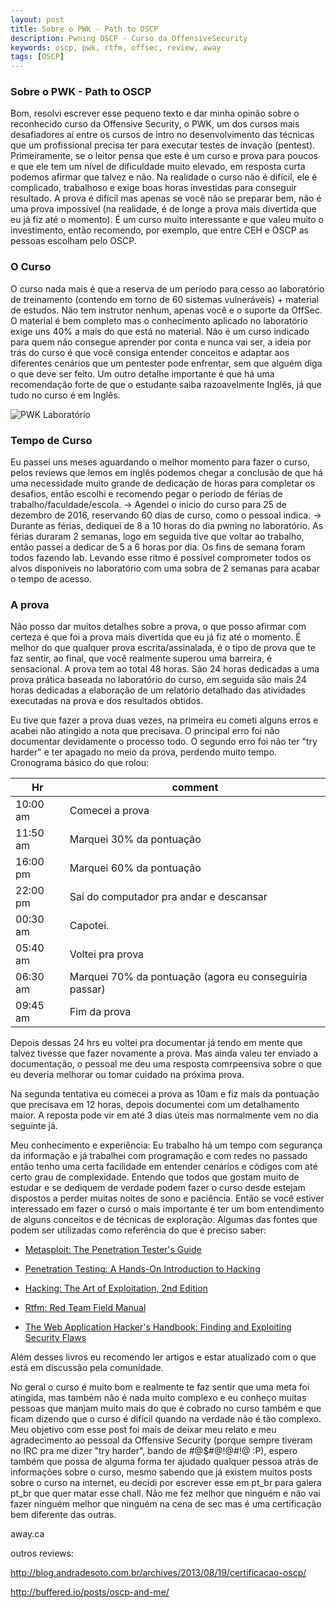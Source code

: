 ```yaml
---
layout: post
title: Sobre o PWK - Path to OSCP
description: Pwning OSCP - Curso da OffensiveSecurity
keywords: oscp, pwk, rtfm, offsec, review, away
tags: [OSCP]
---
```

 
### Sobre o PWK - Path to OSCP

Bom, resolvi escrever esse pequeno texto e dar minha opinão sobre o reconhecido curso da Offensive Security, o PWK, um dos cursos mais desafiadores aí entre os cursos de intro no desenvolvimento das técnicas que um profissional precisa ter para executar testes de invação (pentest).
Primeiramente, se o leitor pensa que este é um curso e prova para poucos e que ele tem um nível de dificuldade muito elevado, em resposta curta podemos afirmar que talvez e não.
Na realidade o curso não é difícil, ele é complicado, trabalhoso e exige boas horas investidas para conseguir resultado. A prova é difícil mas apenas se você não se preparar bem, não é uma prova impossível (na realidade, é de longe a prova mais divertida que eu já fiz até o momento). É um curso muito interessante e que valeu muito o investimento, então recomendo, por exemplo, que entre CEH e OSCP as pessoas escolham pelo OSCP.

### O Curso
O curso nada mais é que a reserva de um período para cesso ao laboratório de treinamento (contendo em torno de 60 sistemas vulneráveis) + material de estudos.
Não tem instrutor nenhum, apenas você e o suporte da OffSec.
O material é bem completo mas o conhecimento aplicado no laboratório exige uns 40% a mais do que está no material.
Não é um curso indicado para quem não consegue aprender por conta e nunca vai ser, a ideia por trás do curso é que você consiga entender conceitos e adaptar aos diferentes cenários que um pentester pode enfrentar, sem que alguém diga o que deve ser feito. Um outro detalhe importante é que há uma recomendação forte de que o estudante saiba razoavelmente Inglês, já que tudo no curso é em Inglês.

![PWK Laboratório](https://www.offensive-security.com/images/pwk-lab-net-intro1.png)

### Tempo de Curso
Eu passei uns meses aguardando o melhor momento para fazer o curso, pelos reviews que lemos em inglês podemos chegar a conclusão de que há uma necessidade muito grande de dedicação de horas para completar os desafios, então escolhi e recomendo pegar o período de férias de trabalho/faculdade/escola.
-> Agendei o inicio do curso para 25 de dezembro de 2016, reservando 60 dias de curso, como o pessoal indica.
-> Durante as férias, dediquei de 8 a 10 horas do dia pwning no laboratório. As férias duraram 2 semanas, logo em seguida tive que voltar ao trabalho, então passei a dedicar de 5 a 6 horas por dia. Os fins de semana foram todos fazendo lab. Levando esse ritmo é possível comprometer todos os alvos disponíveis no laboratório com uma sobra de 2 semanas para acabar o tempo de acesso.

### A prova
Não posso dar muitos detalhes sobre a prova, o que posso afirmar com certeza é que foi a prova mais divertida que eu já fiz até o momento. É melhor do que qualquer prova escrita/assinalada, é o tipo de prova que te faz sentir, ao final, que você realmente superou uma barreira, é sensacional. A prova tem ao total 48 horas. São 24 horas dedicadas a uma prova prática baseada no laboratório do curso, em seguida são mais 24 horas dedicadas a elaboração de um relatório detalhado das atividades executadas na prova e dos resultados obtidos.

Eu tive que fazer a prova duas vezes, na primeira eu cometi alguns erros e acabei não atingido a nota que precisava. O principal erro foi não documentar devidamente o processo todo. O segundo erro foi não ter "try harder" e ter apagado no meio da prova, perdendo muito tempo.
Cronograma básico do que rolou:

| Hr | comment |
| ------ | ------ |
| 10:00 am | Comecei a prova |
| 11:50 am | Marquei 30% da pontuação |
| 16:00 pm | Marquei 60% da pontuação |
| 22:00 pm | Saí do computador pra andar e descansar |
| 00:30 am | Capotei. |
| 05:40 am | Voltei pra prova |
| 06:30 am | Marquei 70% da pontuação (agora eu conseguiria passar) |
| 09:45 am | Fim da prova |

Depois dessas 24 hrs eu voltei pra documentar já tendo em mente que talvez tivesse que fazer novamente a prova. Mas ainda valeu ter enviado a documentação, o pessoal me deu uma resposta comrpeensiva sobre o que eu deveria melhorar ou tomar cuidado na próxima prova.

Na segunda tentativa eu comecei a prova as 10am e fiz mais da pontuação que precisava em 12 horas, depois documentei com um detalhamento maior.
A reposta pode vir em até 3 dias úteis mas normalmente vem no dia seguinte já.

Meu conhecimento e experiência:
Eu trabalho há um tempo com segurança da informação e já trabalhei com programação e com redes no passado então tenho uma certa facilidade em entender cenários e códigos com até certo grau de complexidade. Entendo que todos que gostam muito de estudar e se dediquem de verdade podem fazer o curso desde estejam dispostos a perder muitas noites de sono e paciência. Então se você estiver interessado em fazer o cursó o mais importante é ter um bom entendimento de alguns conceitos e de técnicas de exploração. Algumas das fontes que podem ser utilizadas como referência do que é preciso saber:

* [Metasploit: The Penetration Tester's Guide] 

* [Penetration Testing: A Hands-On Introduction to Hacking]

* [Hacking: The Art of Exploitation, 2nd Edition]

* [Rtfm: Red Team Field Manual]

* [The Web Application Hacker's Handbook: Finding and Exploiting Security Flaws]

Além desses livros eu recomendo ler artigos e estar atualizado com o que está em discussão pela comunidade.

No geral o curso é muito bom e realmente te faz sentir que uma meta foi atingida, mas também não é nada muito complexo e eu conheço muitas pessoas que manjam muito mais do que é cobrado no curso também e que ficam dizendo que o curso é difícil quando na verdade não é tão complexo. Meu objetivo com esse post foi mais de deixar meu relato e meu agradecimento ao pessoal da Offensive Security (porque sempre tiveram no IRC pra me dizer "try harder", bando de #@$#@!@#!@ :P), espero também que possa de alguma forma ter ajudado qualquer pessoa atrás de informações sobre o curso, mesmo sabendo que já existem muitos posts sobre o curso na internet, eu decidi por escrever esse em pt_br para galera pt_br que quer matar esse chall. Não me fez melhor que ninguém e não vai fazer ninguém melhor que ninguém na cena de sec mas é uma certificação bem diferente das outras.

away.ca

outros reviews:

http://blog.andradesoto.com.br/archives/2013/08/19/certificacao-oscp/

http://buffered.io/posts/oscp-and-me/


[Metasploit: The Penetration Tester's Guide]: <https://www.amazon.com/Metasploit-Penetration-Testers-David-Kennedy/dp/159327288X/ref=sr_1_1?ie=UTF8&qid=1492297200&sr=8-1&keywords=metasploit>

[Penetration Testing: A Hands-On Introduction to Hacking]: <https://www.amazon.com/Penetration-Testing-Hands-Introduction-Hacking/dp/1593275641/ref=sr_1_3?ie=UTF8&qid=1492297153&sr=8-3&keywords=pentest>

[Hacking: The Art of Exploitation, 2nd Edition]: <https://www.amazon.com/Hacking-Art-Exploitation-Jon-Erickson/dp/1593271441/ref=sr_1_1?ie=UTF8&qid=1492297164&sr=8-1&keywords=hacking>

[Rtfm: Red Team Field Manual]: <https://www.amazon.com/Rtfm-Red-Team-Field-Manual/dp/1494295504/ref=sr_1_2?ie=UTF8&qid=1492297153&sr=8-2&keywords=pentest>

[The Web Application Hacker's Handbook: Finding and Exploiting Security Flaws]: <https://www.amazon.com/Web-Application-Hackers-Handbook-Exploiting/dp/1118026470/ref=sr_1_1?ie=UTF8&qid=1492297179&sr=8-1&keywords=the+web+application+hacker%27s+handbook>
